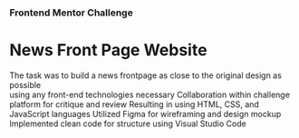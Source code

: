 ### Frontend Mentor Challenge

# News Front Page Website

The task was to build a news frontpage as close to the original design as possible  
 using any front-end technologies necessary
Collaboration within challenge platform for critique and review
Resulting in using HTML, CSS, and JavaScript languages
Utilized Figma for wireframing and design mockup
Implemented clean code for structure using Visual Studio Code
